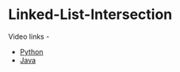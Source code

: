 ﻿# Linked-List-Intersection
Video links -
- [Python](https://www.youtube.com/watch?v=689iSXYhGzM)
- [Java](https://www.youtube.com/watch?v=EpHtmsO9hUk)
